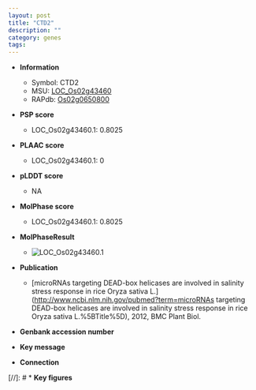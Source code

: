 ```yaml
---
layout: post
title: "CTD2"
description: ""
category: genes
tags: 
---
```


* **Information**  
    + Symbol: CTD2  
    + MSU: [LOC_Os02g43460](http://rice.plantbiology.msu.edu/cgi-bin/ORF_infopage.cgi?orf=LOC_Os02g43460)  
    + RAPdb: [Os02g0650800](http://rapdb.dna.affrc.go.jp/viewer/gbrowse_details/irgsp1?name=Os02g0650800)  

* **PSP score**  
    + LOC_Os02g43460.1: 0.8025 

* **PLAAC score**  
    + LOC_Os02g43460.1: 0 

* **pLDDT score**
    + NA


* **MolPhase score**
    + LOC_Os02g43460.1: 0.8025

* **MolPhaseResult**
    + ![LOC_Os02g43460.1](https://ricepsp.github.io/pictures/LOC_Os02g/LOC_Os02g43460.1.png)

* **Publication**  
    + [microRNAs targeting DEAD-box helicases are involved in salinity stress response in rice Oryza sativa L.](http://www.ncbi.nlm.nih.gov/pubmed?term=microRNAs targeting DEAD-box helicases are involved in salinity stress response in rice Oryza sativa L.%5BTitle%5D), 2012, BMC Plant Biol.

* **Genbank accession number**  

* **Key message**  

* **Connection**  

[//]: # * **Key figures**  



